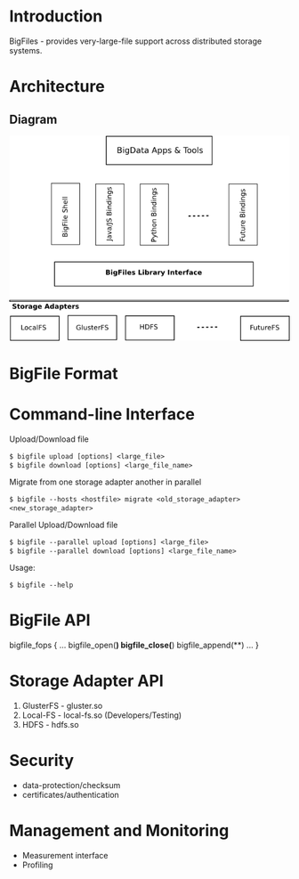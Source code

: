 Introduction
=====
BigFiles - provides very-large-file support across distributed storage systems.

Architecture
=====

## Diagram
<center>
<img src="https://github.com/Harshavardhana/BigFiles/raw/master/BigFiles-Architecture.png" alt="BigFiles Architecture Diagram">
</center>

BigFile Format
=====

Command-line Interface
=====

Upload/Download file
~~~
$ bigfile upload [options] <large_file>
$ bigfile download [options] <large_file_name>
~~~

Migrate from one storage adapter another in parallel
~~~
$ bigfile --hosts <hostfile> migrate <old_storage_adapter> <new_storage_adapter>
~~~

Parallel Upload/Download file
~~~
$ bigfile --parallel upload [options] <large_file>
$ bigfile --parallel download [options] <large_file_name>
~~~

Usage:
~~~
$ bigfile --help
~~~

BigFile API
=====

bigfile_fops {
...
bigfile_open(**)
bigfile_close(**)
bigfile_append(**)
...
}

Storage Adapter API
=====
1. GlusterFS - gluster.so
2. Local-FS - local-fs.so (Developers/Testing)
3. HDFS - hdfs.so

Security
=====
- data-protection/checksum
- certificates/authentication

Management and Monitoring
=====
- Measurement interface
- Profiling
